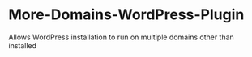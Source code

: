 More-Domains-WordPress-Plugin
=============================

Allows WordPress installation to run on multiple domains other than installed
